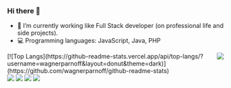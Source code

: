 ### Hi there 👋

- 🔭 I’m currently working like Full Stack developer (on professional life and side projects).
- 💻 Programming languages: JavaScript, Java, PHP

<div>
  <img align="right" src="https://media1.giphy.com/media/13HgwGsXF0aiGY/giphy.gif" />
  [![Top Langs](https://github-readme-stats.vercel.app/api/top-langs/?username=wagnerparnoff&layout=donut&theme=dark)](https://github.com/wagnerparnoff/github-readme-stats)
</div>

<div>
<a href="https://instagram.com/wagnerparnoff" target="_blank"><img src="https://img.shields.io/badge/-Instagram-%23E4405F?style=for-the-badge&logo=instagram&logoColor=white" target="_blank"></a>
<a href="https://discord.gg/wagnerparnoff" target="_blank"><img src="https://img.shields.io/badge/Discord-7289DA?style=for-the-badge&logo=discord&logoColor=white" target="_blank"></a> 
<a href = "mailto:wagnerparnoffpereira@gmail.com"><img src="https://img.shields.io/badge/-Gmail-%23333?style=for-the-badge&logo=gmail&logoColor=white" target="_blank"></a>
<a href="https://www.linkedin.com/in/wagnerparnoff" target="_blank"><img src="https://img.shields.io/badge/-LinkedIn-%230077B5?style=for-the-badge&logo=linkedin&logoColor=white" target="_blank"></a> 
</div>
